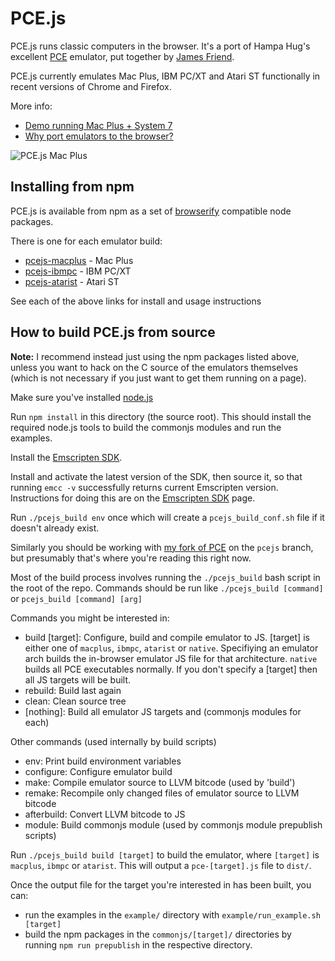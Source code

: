 # PCE.js

PCE.js runs classic computers in the browser. It's a port of Hampa Hug's excellent [PCE](http://www.hampa.ch/pce/) emulator, put together by [James Friend](https://jamesfriend.com.au/).

PCE.js currently emulates Mac Plus, IBM PC/XT and Atari ST functionally in recent versions of Chrome and Firefox.

More info: 

- [Demo running Mac Plus + System 7](https://jamesfriend.com.au/pce-js/) 
- [Why port emulators to the browser?](https://jamesfriend.com.au/why-port-emulators-browser)

![PCE.js Mac Plus](https://jamesfriend.com.au/sites/default/files/pcejs.png)

## Installing from npm

PCE.js is available from npm as a set of [browserify](http://github.com/substack/node-browserify) compatible node packages.

There is one for each emulator build:
- [pcejs-macplus](http://npmjs.org/package/pcejs-macplus) - Mac Plus
- [pcejs-ibmpc](http://npmjs.org/package/pcejs-ibmpc) - IBM PC/XT
- [pcejs-atarist](http://npmjs.org/package/pcejs-atarist) - Atari ST

See each of the above links for install and usage instructions

## How to build PCE.js from source

**Note:** I recommend instead just using the npm packages listed above, unless you want to hack on the C source of the emulators themselves (which is not necessary if you just want to get them running on a page).

Make sure you've installed [node.js](http://nodejs.org/download/)

Run `npm install` in this directory (the source root). This should install the 
required node.js tools to build the commonjs modules and run the examples.

Install the [Emscripten SDK](https://kripken.github.io/emscripten-site/docs/getting_started/downloads.html).

Install and activate the latest version of the SDK, then source it, so that running `emcc -v` successfully returns current Emscripten version. Instructions for doing this are on the [Emscripten SDK](https://kripken.github.io/emscripten-site/docs/getting_started/downloads.html) page.

Run `./pcejs_build env` once which will create a `pcejs_build_conf.sh` file if it 
doesn't already exist. 

Similarly you should be working with [my fork of PCE](https://github.com/jsdf/pce) on the 
`pcejs` branch, but presumably that's where you're reading this right now.

Most of the build process involves running the `./pcejs_build` bash script in the 
root of the repo. Commands should be run like `./pcejs_build [command]` or `pcejs_build [command] [arg]`

Commands you might be interested in:

- build [target]: Configure, build and compile emulator to JS. [target] is either 
  one of `macplus`, `ibmpc`, `atarist` or `native`. Specifiying an emulator arch 
  builds the in-browser emulator JS file for that architecture. `native` builds all PCE 
  executables normally. If you don't specify a [target] then all JS targets will
  be built.
- rebuild: Build last again
- clean: Clean source tree
- [nothing]: Build all emulator JS targets and (commonjs modules for each)

Other commands (used internally by build scripts)

- env: Print build environment variables
- configure: Configure emulator build
- make: Compile emulator source to LLVM bitcode (used by 'build')
- remake: Recompile only changed files of emulator source to LLVM bitcode
- afterbuild: Convert LLVM bitcode to JS
- module: Build commonjs module (used by commonjs module prepublish scripts)

Run `./pcejs_build build [target]` to build the emulator, where `[target]` is `macplus`, 
`ibmpc` or `atarist`. This will output a `pce-[target].js` file to `dist/`.

Once the output file for the target you're interested in has been built, you can:
- run the examples in the `example/` directory with `example/run_example.sh [target]`
- build the npm packages in the `commonjs/[target]/` directories by running 
  `npm run prepublish` in the respective directory.




